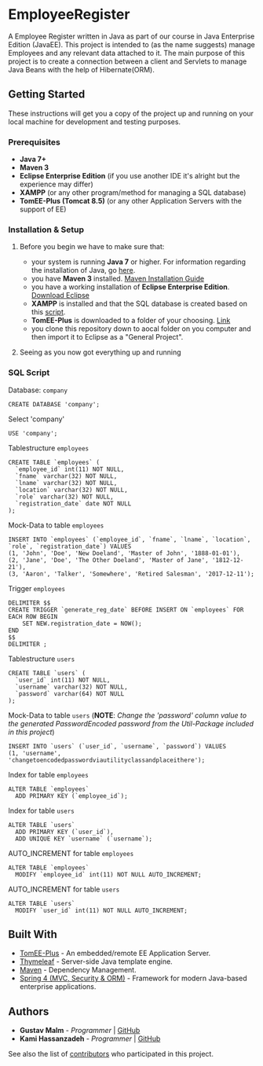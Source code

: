# EmployeeRegister
A Employee Register written in Java as part of our course in Java Enterprise Edition (JavaEE). This project is intended to (as the name suggests) manage Employees and any relevant data attached to it. The main purpose of this project is to create a connection between a client and Servlets to manage Java Beans with the help of Hibernate(ORM).

## Getting Started
These instructions will get you a copy of the project up and running on your local machine for development and testing purposes.

### Prerequisites
 - **Java 7+**
 - **Maven 3**
 - **Eclipse Enterprise Edition** (if you use another IDE it's alright but the experience may differ)
 - **XAMPP** (or any other program/method for managing a SQL database)
 - **TomEE-Plus (Tomcat 8.5)** (or any other Application Servers with the support of EE)
 
### Installation & Setup
1. Before you begin we have to make sure that:
   - your system is running **Java 7** or higher. For information regarding the installation of Java, 
   go [here](https://docs.oracle.com/javase/7/docs/webnotes/install/).
   - you have **Maven 3** installed. [Maven Installation Guide](https://maven.apache.org/install.html)
   - you have a working installation of **Eclipse Enterprise Edition**. 
   [Download Eclipse](https://www.eclipse.org/downloads/packages/eclipse-ide-java-ee-developers/oxygen1a)
   - **XAMPP** is installed and that the SQL database is created based on this 
   [script](https://github.com/GustavMalm/EmployeeRegister/blob/master/README.md#sql-script).
   - **TomEE-Plus** is downloaded to a folder of your choosing. [Link](http://openejb.apache.org/downloads.html)
   - you clone this repository down to aocal folder on you computer and then import it to Eclipse as a "General Project".
 
2. Seeing as you now got everything up and running
   
### SQL Script
Database: `company`
```
CREATE DATABASE 'company';
```
Select 'company'
```
USE 'company';
```
Tablestructure `employees`
```
CREATE TABLE `employees` (
  `employee_id` int(11) NOT NULL,
  `fname` varchar(32) NOT NULL,
  `lname` varchar(32) NOT NULL,
  `location` varchar(32) NOT NULL,
  `role` varchar(32) NOT NULL,
  `registration_date` date NOT NULL
);
```
Mock-Data to table `employees`
```
INSERT INTO `employees` (`employee_id`, `fname`, `lname`, `location`, `role`, `registration_date`) VALUES
(1, 'John', 'Doe', 'New Doeland', 'Master of John', '1888-01-01'),
(2, 'Jane', 'Doe', 'The Other Doeland', 'Master of Jane', '1812-12-21'),
(3, 'Aaron', 'Talker', 'Somewhere', 'Retired Salesman', '2017-12-11');
```
Trigger `employees`
```
DELIMITER $$
CREATE TRIGGER `generate_reg_date` BEFORE INSERT ON `employees` FOR EACH ROW BEGIN
    SET NEW.registration_date = NOW();
END
$$
DELIMITER ;
```
Tablestructure `users`
```
CREATE TABLE `users` (
  `user_id` int(11) NOT NULL,
  `username` varchar(32) NOT NULL,
  `password` varchar(64) NOT NULL
);
```
Mock-Data to table `users` (**NOTE**: *Change the 'password' column value to the generated PasswordEncoded password from the Util-Package included in this project*)
```
INSERT INTO `users` (`user_id`, `username`, `password`) VALUES
(1, 'username', 'changetoencodedpasswordviautilityclassandplaceithere');
```
Index for table `employees`
```
ALTER TABLE `employees`
  ADD PRIMARY KEY (`employee_id`);
```
Index for table `users`
```
ALTER TABLE `users`
  ADD PRIMARY KEY (`user_id`),
  ADD UNIQUE KEY `username` (`username`);
```
AUTO_INCREMENT for table `employees`
```
ALTER TABLE `employees`
  MODIFY `employee_id` int(11) NOT NULL AUTO_INCREMENT;
```
AUTO_INCREMENT for table `users`
```
ALTER TABLE `users`
  MODIFY `user_id` int(11) NOT NULL AUTO_INCREMENT;
```

## Built With
* [TomEE-Plus](http://tomee.apache.org/docs.html) - An embedded/remote EE Application Server.
* [Thymeleaf](http://www.thymeleaf.org/documentation.html) - Server-side Java template engine.
* [Maven](https://maven.apache.org/) - Dependency Management.
* [Spring 4 (MVC, Security & ORM)](https://spring.io/docs) - Framework for modern Java-based enterprise applications.

## Authors
* **Gustav Malm** - *Programmer* | [GitHub](https://github.com/GustavMalm)
* **Kami Hassanzadeh** - *Programmer* | [GitHub](https://github.com/kami83h)

See also the list of [contributors](https://github.com/GustavMalm/EmployeeRegister/contributors) who participated in this project.
